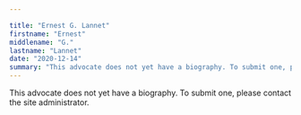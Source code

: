 ```yaml
---

title: "Ernest G. Lannet"
firstname: "Ernest"
middlename: "G."
lastname: "Lannet"
date: "2020-12-14"
summary: "This advocate does not yet have a biography. To submit one, please contact the site administrator."
---
```

This advocate does not yet have a biography. To submit one, please contact the site administrator.

